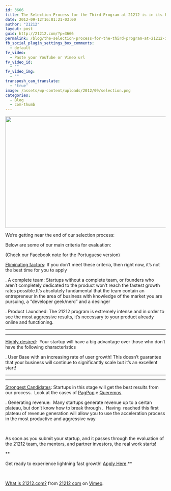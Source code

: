 ```yaml
---
id: 3666
title: The Selection Process for the Third Program at 21212 is in its Final Phase!
date: 2012-09-12T16:01:21-03:00
author: "21212"
layout: post
guid: http://21212.com/?p=3666
permalink: /blog/the-selection-process-for-the-third-program-at-21212-is-in-its-final-phase/
fb_social_plugin_settings_box_comments:
  - default
fv_video:
  - Paste your YouTube or Vimeo url
fv_video_id:
  - ""
fv_video_img:
  - ""
transposh_can_translate:
  - 'true'
image: /assets/wp-content/uploads/2012/09/selection.png
categories:
  - Blog
  - com-thumb
---
```

<p dir="ltr">
  <a href="http://21212.com/assets/wp-content/uploads/2012/09/selectionImg.png"><img class="alignnone size-full wp-image-3695" title="selectionImg" src="{{ site.url }}/assets/wp-content/uploads/2012/09/selectionImg.png" alt="" width="540" height="350" srcset="{{ site.url }}/assets/wp-content/uploads/2012/09/selectionImg.png 540w, {{ site.url }}/assets/wp-content/uploads/2012/09/selectionImg-300x194.png 300w" sizes="(max-width: 540px) 100vw, 540px" /></a>
</p>

<p dir="ltr">
  We&#8217;re getting near the end of our selection process:
</p>

<p dir="ltr">
  Below are some of our main criteria for evaluation:
</p>

<p dir="ltr">
  (Check our Facebook note for the Portuguese version)
</p>

<p dir="ltr">
  <span style="text-decoration: underline;">Eliminating factors</span>: If you don’t meet these criteria, then right now, it’s not the best time for you to apply
</p>

. A complete team: Startups without a complete team, or founders who aren’t completely dedicated to the product won’t reach the fastest growth rates possible.It’s absolutely fundamental that the team contain an entrepreneur in the area of business with knowledge of the market you are pursuing, a “developer geek/nerd” and a desinger

. Product Launched: The 21212 program is extremely intense and in order to see the most aggressive results, it’s necessary to your product already online and functioning.

****

****

<p dir="ltr">
  <span style="text-decoration: underline;">Highly desired</span>:  Your startup will have a big advantage over those who don’t have the following characteristics
</p>

. User Base with an increasing rate of user growth! This doesn’t guarantee that your business will continue to significantly scale but it’s an excellent start!

****

****

<p dir="ltr">
  <span style="text-decoration: underline;">Strongest Candidates</span>: Startups in this stage will get the best results from our process.  Look at the cases of <a href="http://21212.com/companies/vitalcred/" target="_blank">PagPop</a> e <a href="http://21212.com/companies/queremos/" target="_blank">Queremos</a>.
</p>

. Generating revenue:  Many startups generate revenue up to a certan plateau, but don’t know how to break through .  Having  reached this first plateau of revenue generation will allow you to use the acceleration process in the most productive and aggressive way

&nbsp;

<p dir="ltr">
  As soon as you submit your startup, and it passes through the evaluation of the 21212 team, the mentors, and partner investors, the real work starts!
</p>

**

Get ready to experience lightning fast growth! <a href="http://21212.com/apply/" target="_blank">Apply Here</a>.**

&nbsp;



[What is 21212.com?](http://vimeo.com/27832432) from [21212 com](http://vimeo.com/by21212com) on [Vimeo](http://vimeo.com).